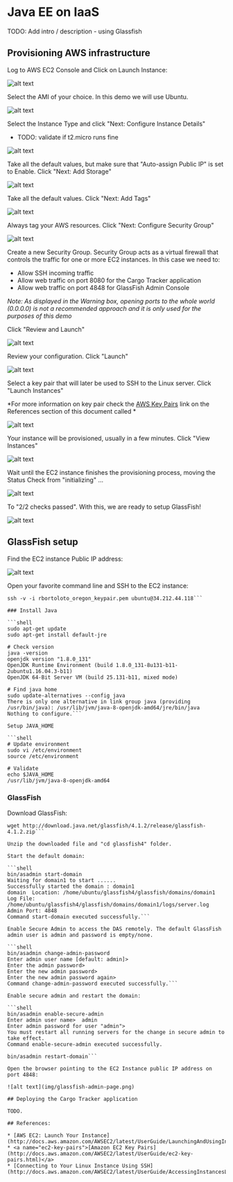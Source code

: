 # Java EE on IaaS

TODO: Add intro / description - using Glassfish

## Provisioning AWS infrastructure

Log to AWS EC2 Console and Click on Launch Instance:

![alt text](img/ec2-console.png)

Select the AMI of your choice. In this demo we will use Ubuntu.

![alt text](img/ec2-select-ami.png)

Select the Instance Type and click "Next: Configure Instance Details"

- TODO: validate if t2.micro runs fine

![alt text](img/ec2-select-instance-type.png)

Take all the default values, but make sure that "Auto-assign Public IP" is set
to Enable. Click "Next: Add Storage"

![alt text](img/ec2-configure-instance-details.png)

Take all the default values. Click "Next: Add Tags"

![alt text](img/ec2-add-storage.png)

Always tag your AWS resources. Click "Next: Configure Security Group"

![alt text](img/ec2-add-tags.png)

Create a new Security Group. Security Group acts as a virtual firewall that
controls the traffic for one or more EC2 instances. In this case we need to:
* Allow SSH incoming traffic
* Allow web traffic on port 8080 for the Cargo Tracker application
* Allow web traffic on port 4848 for GlassFish Admin Console

*Note: As displayed in the Warning box, opening ports to the whole world (0.0.0.0)
is not a recommended approach and it is only used for the purposes of this demo*

Click "Review and Launch"

![alt text](img/ec2-configure-security-group.png)

Review your configuration. Click "Launch"

![alt text](img/ec2-review-and-launch.png)

Select a key pair that will later be used to SSH to the Linux server. Click
"Launch Instances"

*For more information on key pair check the [AWS Key Pairs](#ec2-key-pairs)
link on the References section of this document called *

![alt text](img/ec2-select-key-pair.png)

Your instance will be provisioned, usually in a few minutes. Click "View Instances"

![alt text](img/ec2-launch-status.png)

Wait until the EC2 instance finishes the provisioning process, moving the Status
Check from "initializing" ...

![alt text](img/ec2-status-check-initializing.png)

To "2/2 checks passed". With this, we are ready to setup GlassFish!

![alt text](img/ec2-status-check-done.png)

## GlassFish setup

Find the EC2 instance Public IP address:

![alt text](img/ec2-instance-details.png)

Open your favorite command line and SSH to the EC2 instance:

```shell
ssh -v -i rbortoloto_oregon_keypair.pem ubuntu@34.212.44.118```

### Install Java

```shell
sudo apt-get update
sudo apt-get install default-jre

# Check version
java -version
openjdk version "1.8.0_131"
OpenJDK Runtime Environment (build 1.8.0_131-8u131-b11-2ubuntu1.16.04.3-b11)
OpenJDK 64-Bit Server VM (build 25.131-b11, mixed mode)

# Find java home
sudo update-alternatives --config java
There is only one alternative in link group java (providing /usr/bin/java): /usr/lib/jvm/java-8-openjdk-amd64/jre/bin/java
Nothing to configure.```

Setup JAVA_HOME

```shell
# Update environment
sudo vi /etc/environment
source /etc/environment

# Validate
echo $JAVA_HOME
/usr/lib/jvm/java-8-openjdk-amd64
```

### GlassFish

Download GlassFish:

```shell
wget http://download.java.net/glassfish/4.1.2/release/glassfish-4.1.2.zip```

Unzip the downloaded file and "cd glassfish4" folder.

Start the default domain:

```shell
bin/asadmin start-domain
Waiting for domain1 to start ......
Successfully started the domain : domain1
domain  Location: /home/ubuntu/glassfish4/glassfish/domains/domain1
Log File: /home/ubuntu/glassfish4/glassfish/domains/domain1/logs/server.log
Admin Port: 4848
Command start-domain executed successfully.```

Enable Secure Admin to access the DAS remotely. The default GlassFish admin user is admin and password is empty/none.

```shell
bin/asadmin change-admin-password
Enter admin user name [default: admin]>
Enter the admin password>
Enter the new admin password>
Enter the new admin password again>
Command change-admin-password executed successfully.```

Enable secure admin and restart the domain:

```shell
bin/asadmin enable-secure-admin
Enter admin user name>  admin
Enter admin password for user "admin">
You must restart all running servers for the change in secure admin to take effect.
Command enable-secure-admin executed successfully.

bin/asadmin restart-domain```

Open the browser pointing to the EC2 Instance public IP address on port 4848:

![alt text](img/glassfish-admin-page.png)

## Deploying the Cargo Tracker application

TODO.

## References:

* [AWS EC2: Launch Your Instance](http://docs.aws.amazon.com/AWSEC2/latest/UserGuide/LaunchingAndUsingInstances.html)
* <a name="ec2-key-pairs">[Amazon EC2 Key Pairs](http://docs.aws.amazon.com/AWSEC2/latest/UserGuide/ec2-key-pairs.html)</a>
* [Connecting to Your Linux Instance Using SSH](http://docs.aws.amazon.com/AWSEC2/latest/UserGuide/AccessingInstancesLinux.html)
